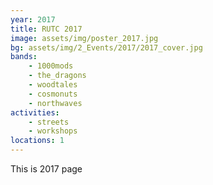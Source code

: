 ```yaml
---
year: 2017
title: RUTC 2017
image: assets/img/poster_2017.jpg
bg: assets/img/2_Events/2017/2017_cover.jpg
bands:
    - 1000mods
    - the_dragons
    - woodtales
    - cosmonuts
    - northwaves
activities:
    - streets
    - workshops
locations: 1
---
```


This is 2017 page